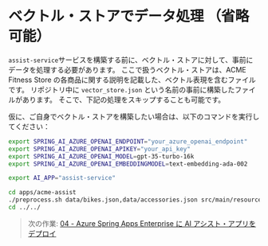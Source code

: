 # ベクトル・ストアでデータ処理 （省略可能）

`assist-service`サービスを構築する前に、ベクトル・ストアに対して、事前にデータを処理する必要があります。
ここで扱うベクトル・ストアは、ACME Fitness Store の各商品に関する説明を記載した、ベクトル表現を含むファイルです。
リポジトリ中に `vector_store.json` という名前の事前に構築したファイルがあります。
そこで、下記の処理をスキップすることも可能です。

仮に、ご自身でベクトル・ストアを構築したい場合は、以下のコマンドを実行してください：

   ```bash
   export SPRING_AI_AZURE_OPENAI_ENDPOINT="your_azure_openai_endpoint"
   export SPRING_AI_AZURE_OPENAI_APIKEY="your_api_key"
   export SPRING_AI_AZURE_OPENAI_MODEL=gpt-35-turbo-16k
   export SPRING_AI_AZURE_OPENAI_EMBEDDINGMODEL=text-embedding-ada-002

   export AI_APP="assist-service"
 
   cd apps/acme-assist
   ./preprocess.sh data/bikes.json,data/accessories.json src/main/resources/vector_store.json
   cd ../../
   ```

> 次の作業: [04 - Azure Spring Apps Enterprise に AI アシスト・アプリをデプロイ](../04-build-and-deploy-assist-app-to-azure-spring-apps-enterprise/README.md)
